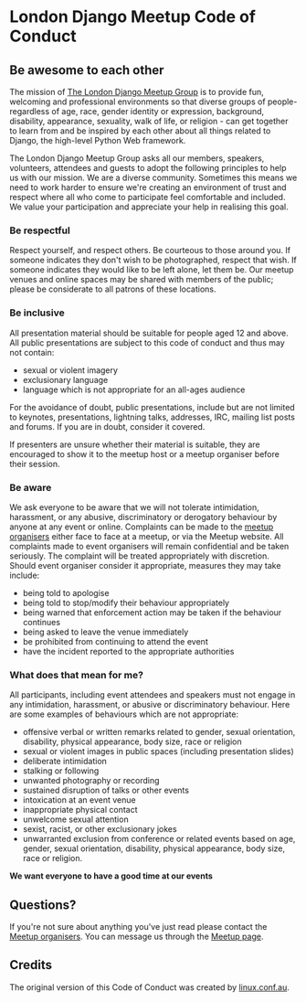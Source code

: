# London Django Meetup Code of Conduct

## Be awesome to each other

The mission of [The London Django Meetup
Group](http://www.meetup.com/The-London-Django-Meetup-Group/) is to provide
fun, welcoming and professional environments so that diverse groups of people­-
regardless of age, race, gender identity or expression, background, disability,
appearance, sexuality, walk of life, or religion - can get together to learn
from and be inspired by each other about all things related to Django, the
high-level Python Web framework.

The London Django Meetup Group asks all our members, speakers, volunteers,
attendees and guests to adopt the following principles to help us with our
mission. We are a diverse community. Sometimes this means we need to work
harder to ensure we're creating an environment of trust and respect where all
who come to participate feel comfortable and included. We value your
participation and appreciate your help in realising this goal.

### Be respectful

Respect yourself, and respect others. Be courteous to those around you. If
someone indicates they don't wish to be photographed, respect that wish. If
someone indicates they would like to be left alone, let them be. Our meetup
venues and online spaces may be shared with members of the public; please be
considerate to all patrons of these locations.

### Be inclusive

All presentation material should be suitable for people aged 12 and above. All
public presentations are subject to this code of conduct and thus may not
contain:

- sexual or violent imagery
- exclusionary language
- language which is not appropriate for an all-ages audience

For the avoidance of doubt, public presentations, include but are not limited
to keynotes, presentations, lightning talks, addresses, IRC, mailing list posts
and forums. If you are in doubt, consider it covered.

If presenters are unsure whether their material is suitable, they are
encouraged to show it to the meetup host or a meetup organiser before their
session.

### Be aware

We ask everyone to be aware that we will not tolerate intimidation, harassment,
or any abusive, discriminatory or derogatory behaviour by anyone at any event
or online. Complaints can be made to the [meetup
organisers](http://www.meetup.com/The-London-Django-Meetup-Group/members/?op=leaders)
either face to face at a meetup, or via the Meetup website. All complaints
made to event organisers will remain confidential and be taken seriously. The
complaint will be treated appropriately with discretion. Should event
organiser consider it appropriate, measures they may take include:

- being told to apologise
- being told to stop/modify their behaviour appropriately
- being warned that enforcement action may be taken if the behaviour continues
- being asked to leave the venue immediately
- be prohibited from continuing to attend the event
- have the incident reported to the appropriate authorities

### What does that mean for me?

All participants, including event attendees and speakers must not engage in any
intimidation, harassment, or abusive or discriminatory behaviour. Here are some
examples of behaviours which are not appropriate:

- offensive verbal or written remarks related to gender, sexual orientation,
  disability, physical appearance, body size, race or religion
- sexual or violent images in public spaces (including presentation slides)
- deliberate intimidation
- stalking or following
- unwanted photography or recording
- sustained disruption of talks or other events
- intoxication at an event venue
- inappropriate physical contact
- unwelcome sexual attention
- sexist, racist, or other exclusionary jokes
- unwarranted exclusion from conference or related events based on age, gender,
  sexual orientation, disability, physical appearance, body size, race or
  religion.

**We want everyone to have a good time at our events**

## Questions?

If you're not sure about anything you've just read please contact the
[Meetup
organisers](http://www.meetup.com/The-London-Django-Meetup-Group/members/?op=leaders).
You can message us through the [Meetup
page](http://www.meetup.com/The-London-Django-Meetup-Group/).

## Credits

The original version of this Code of Conduct was created by
[linux.conf.au](http://lcabythebay.org.au/code-of-conduct/).
